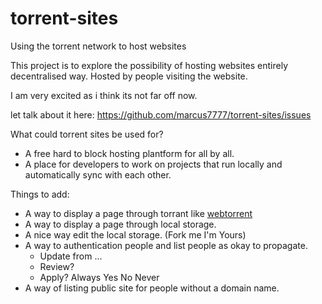 torrent-sites
=============

Using the torrent network to host websites

This project is to explore the possibility of hosting websites entirely decentralised way. Hosted by people visiting the website.

I am very excited as i think its not far off now.

let talk about it here: https://github.com/marcus7777/torrent-sites/issues

What could torrent sites be used for?
* A free hard to block hosting plantform for all by all.
* A place for developers to work on projects that run locally and automatically sync with each other.

Things to add:
* A way to display a page through torrant like [webtorrent](https://github.com/feross/webtorrent)
* A way to display a page through local storage.
* A nice way edit the local storage. (Fork me I'm Yours)
* A way to authentication people and list people as okay to propagate. 
  * Update from ... 
  * Review? 
  * Apply? Always Yes No Never
* A way of listing public site for people without a domain name.
 
